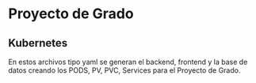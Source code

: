 # Proyecto de Grado 
## Kubernetes 
En estos archivos tipo yaml se generan el backend, frontend y la base de datos creando los PODS, PV, PVC, Services para el Proyecto de Grado.
